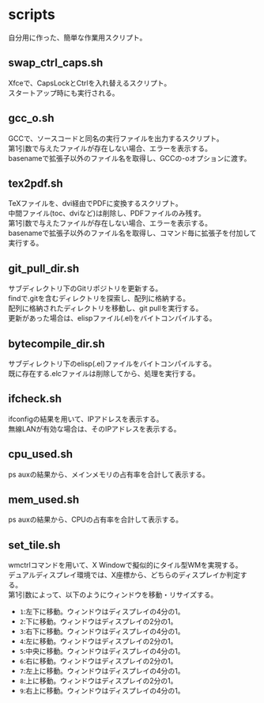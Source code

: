 scripts
=======
自分用に作った、簡単な作業用スクリプト。

swap_ctrl_caps.sh
-----------------
Xfceで、CapsLockとCtrlを入れ替えるスクリプト。  
スタートアップ時にも実行される。

gcc_o.sh
--------
GCCで、ソースコードと同名の実行ファイルを出力するスクリプト。  
第1引数で与えたファイルが存在しない場合、エラーを表示する。  
basenameで拡張子以外のファイル名を取得し、GCCの-oオプションに渡す。

tex2pdf.sh
----------
TeXファイルを、dvi経由でPDFに変換するスクリプト。  
中間ファイル(toc、dviなど)は削除し、PDFファイルのみ残す。  
第1引数で与えたファイルが存在しない場合、エラーを表示する。  
basenameで拡張子以外のファイル名を取得し、コマンド毎に拡張子を付加して実行する。

git_pull_dir.sh
---------------
サブディレクトリ下のGitリポジトリを更新する。  
findで.gitを含むディレクトリを探索し、配列に格納する。  
配列に格納されたディレクトリを移動し、git pullを実行する。  
更新があった場合は、elispファイル(.el)をバイトコンパイルする。

bytecompile_dir.sh
------------------
サブディレクトリ下のelisp(.el)ファイルをバイトコンパイルする。  
既に存在する.elcファイルは削除してから、処理を実行する。

ifcheck.sh
----------
ifconfigの結果を用いて、IPアドレスを表示する。  
無線LANが有効な場合は、そのIPアドレスを表示する。

cpu_used.sh
-----------
ps auxの結果から、メインメモリの占有率を合計して表示する。

mem_used.sh
-----------
ps auxの結果から、CPUの占有率を合計して表示する。

set_tile.sh
-----------
wmctrlコマンドを用いて、X Windowで擬似的にタイル型WMを実現する。  
デュアルディスプレイ環境では、X座標から、どちらのディスプレイか判定する。  
第1引数によって、以下のようにウィンドウを移動・リサイズする。
+ `1`:左下に移動。ウィンドウはディスプレイの4分の1。
+ `2`:下に移動。ウィンドウはディスプレイの2分の1。
+ `3`:右下に移動。ウィンドウはディスプレイの4分の1。
+ `4`:左に移動。ウィンドウはディスプレイの2分の1。
+ `5`:中央に移動。ウィンドウはディスプレイの4分の1。
+ `6`:右に移動。ウィンドウはディスプレイの2分の1。
+ `7`:左上に移動。ウィンドウはディスプレイの4分の1。
+ `8`:上に移動。ウィンドウはディスプレイの2分の1。
+ `9`:右上に移動。ウィンドウはディスプレイの4分の1。
